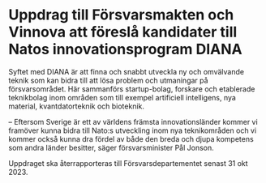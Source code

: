 # Uppdrag till Försvarsmakten och Vinnova att föreslå kandidater till Natos innovationsprogram DIANA

Syftet med DIANA är att finna och snabbt utveckla ny och omvälvande teknik som kan bidra till att lösa problem och utmaningar på försvarsområdet. Här sammanförs startup\-bolag, forskare och etablerade teknikbolag inom områden som till exempel artificiell intelligens, nya material, kvantdatorteknik och bioteknik.

– Eftersom Sverige är ett av världens främsta innovationsländer kommer vi framöver kunna bidra till Nato:s utveckling inom nya teknikområden och vi kommer också kunna dra fördel av både den breda och djupa kompetens som andra länder besitter, säger försvarsminister Pål Jonson.

Uppdraget ska återrapporteras till Försvarsdepartementet senast 31 okt 2023\.
